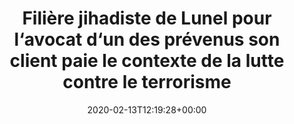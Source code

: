 ---
isIndex: false
title: Filière jihadiste de Lunel pour l‘avocat d‘un des prévenus son client paie le contexte de la lutte contre le terrorisme
date: 2020-02-13T12:19:28+00:00
publications_concerned:
  - joseph-hazan
press:
  title: France Info
  url: https://www.francetvinfo.fr/monde/proche-orient/offensive-jihadiste-en-irak/filiere-jihadiste-de-lunel-pour-l-avocat-d-un-des-prevenus-son-client-paie-le-contexte-de-la-lutte-contre-le-terrorisme_2690646.html
---